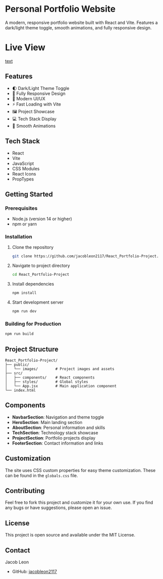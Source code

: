 # Personal Portfolio Website

A modern, responsive portfolio website built with React and Vite. Features a dark/light theme toggle, smooth animations, and fully responsive design.

# Live View

[text](https://jacobleon.netlify.app/#tech)

## Features

- 🌓 Dark/Light Theme Toggle
- 📱 Fully Responsive Design
- 🎨 Modern UI/UX
- ⚡ Fast Loading with Vite
- 🖼️ Project Showcase
- 💻 Tech Stack Display
- 🔄 Smooth Animations

## Tech Stack

- React
- Vite
- JavaScript
- CSS Modules
- React Icons
- PropTypes

## Getting Started

### Prerequisites

- Node.js (version 14 or higher)
- npm or yarn

### Installation

1. Clone the repository

   ```bash
   git clone https://github.com/jacobleon2117/React_Portfolio-Project.git
   ```

2. Navigate to project directory

   ```bash
   cd React_Portfolio-Project
   ```

3. Install dependencies

   ```bash
   npm install
   ```

4. Start development server
   ```bash
   npm run dev
   ```

### Building for Production

```bash
npm run build
```

## Project Structure

```
React_Portfolio-Project/
├── public/
│   └── images/        # Project images and assets
├── src/
│   ├── components/    # React components
│   ├── styles/        # Global styles
│   └── App.jsx        # Main application component
└── index.html
```

## Components

- **NavbarSection**: Navigation and theme toggle
- **HeroSection**: Main landing section
- **AboutSection**: Personal information and skills
- **TechSection**: Technology stack showcase
- **ProjectSection**: Portfolio projects display
- **FooterSection**: Contact information and links

## Customization

The site uses CSS custom properties for easy theme customization. These can be found in the `globals.css` file.

## Contributing

Feel free to fork this project and customize it for your own use. If you find any bugs or have suggestions, please open an issue.

## License

This project is open source and available under the MIT License.

## Contact

Jacob Leon

- GitHub: [jacobleon2117](https://github.com/jacobleon2117)
